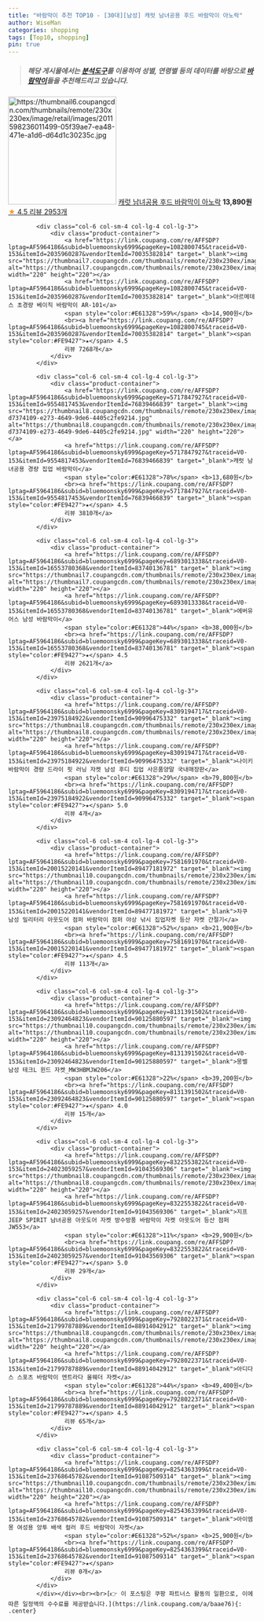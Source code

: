 ```yaml
---
title: "바람막이 추천 TOP10 - [30대][남성] 캐럿 남녀공용 후드 바람막이 아노락"
author: WiseMan
categories: shopping
tags: [Top10, shopping]
pin: true
---
```


> ##### 해당 게시물에서는 [**분석도구**](https://itemscout.io/)를 이용하여 **성별**, **연령별** 등의 데이터를 바탕으로 [**바람막이**](https://link.coupang.com/a/baae76)들을 추천해드리고 있습니다.
<div class="container"><div class="row">
            <div class="col-6 col-sm-4 col-lg-4 col-lg-3">
                <div class="product-container">
                    <a href="https://link.coupang.com/re/AFFSDP?lptag=AF5964186&subid=bluemoonsky6999&pageKey=4739349710&traceid=V0-153&itemId=6020204623&vendorItemId=73317873882" target="_blank"><img src="https://thumbnail6.coupangcdn.com/thumbnails/remote/230x230ex/image/retail/images/2011598236011499-05f39ae7-ea48-471e-a1d6-d64d1c30235c.jpg" alt="https://thumbnail6.coupangcdn.com/thumbnails/remote/230x230ex/image/retail/images/2011598236011499-05f39ae7-ea48-471e-a1d6-d64d1c30235c.jpg" width="220" height="220"></a>
                    <a href="https://link.coupang.com/re/AFFSDP?lptag=AF5964186&subid=bluemoonsky6999&pageKey=4739349710&traceid=V0-153&itemId=6020204623&vendorItemId=73317873882" target="_blank">캐럿 남녀공용 후드 바람막이 아노락</a>
                    <span style="color:#E61328"></span> <b>13,890원</b>
                    <br><a href="https://link.coupang.com/re/AFFSDP?lptag=AF5964186&subid=bluemoonsky6999&pageKey=4739349710&traceid=V0-153&itemId=6020204623&vendorItemId=73317873882" target="_blank"><span style="color:#FE9427">★</span> 4.5
                    리뷰 2953개</a>
                </div>
            </div>
            
            <div class="col-6 col-sm-4 col-lg-4 col-lg-3">
                <div class="product-container">
                    <a href="https://link.coupang.com/re/AFFSDP?lptag=AF5964186&subid=bluemoonsky6999&pageKey=1082800745&traceid=V0-153&itemId=2035960287&vendorItemId=70035382814" target="_blank"><img src="https://thumbnail7.coupangcdn.com/thumbnails/remote/230x230ex/image/vendor_inventory/6de1/5804dfcd1a60a10cbb5ecef56f32f456ebad412f898f377a7e398c802ece.jpg" alt="https://thumbnail7.coupangcdn.com/thumbnails/remote/230x230ex/image/vendor_inventory/6de1/5804dfcd1a60a10cbb5ecef56f32f456ebad412f898f377a7e398c802ece.jpg" width="220" height="220"></a>
                    <a href="https://link.coupang.com/re/AFFSDP?lptag=AF5964186&subid=bluemoonsky6999&pageKey=1082800745&traceid=V0-153&itemId=2035960287&vendorItemId=70035382814" target="_blank">아르메데스 초경량 베이직 바람막이 AR-101</a>
                    <span style="color:#E61328">59%</span> <b>14,900원</b>
                    <br><a href="https://link.coupang.com/re/AFFSDP?lptag=AF5964186&subid=bluemoonsky6999&pageKey=1082800745&traceid=V0-153&itemId=2035960287&vendorItemId=70035382814" target="_blank"><span style="color:#FE9427">★</span> 4.5
                    리뷰 7268개</a>
                </div>
            </div>
            
            <div class="col-6 col-sm-4 col-lg-4 col-lg-3">
                <div class="product-container">
                    <a href="https://link.coupang.com/re/AFFSDP?lptag=AF5964186&subid=bluemoonsky6999&pageKey=5717847927&traceid=V0-153&itemId=9554817453&vendorItemId=76839466839" target="_blank"><img src="https://thumbnail8.coupangcdn.com/thumbnails/remote/230x230ex/image/retail/images/2029102910890913-d7374109-e273-4649-9de6-4405c2fe9214.jpg" alt="https://thumbnail8.coupangcdn.com/thumbnails/remote/230x230ex/image/retail/images/2029102910890913-d7374109-e273-4649-9de6-4405c2fe9214.jpg" width="220" height="220"></a>
                    <a href="https://link.coupang.com/re/AFFSDP?lptag=AF5964186&subid=bluemoonsky6999&pageKey=5717847927&traceid=V0-153&itemId=9554817453&vendorItemId=76839466839" target="_blank">캐럿 남녀공용 경량 집업 바람막이</a>
                    <span style="color:#E61328">78%</span> <b>13,680원</b>
                    <br><a href="https://link.coupang.com/re/AFFSDP?lptag=AF5964186&subid=bluemoonsky6999&pageKey=5717847927&traceid=V0-153&itemId=9554817453&vendorItemId=76839466839" target="_blank"><span style="color:#FE9427">★</span> 4.5
                    리뷰 3810개</a>
                </div>
            </div>
            
            <div class="col-6 col-sm-4 col-lg-4 col-lg-3">
                <div class="product-container">
                    <a href="https://link.coupang.com/re/AFFSDP?lptag=AF5964186&subid=bluemoonsky6999&pageKey=6893013338&traceid=V0-153&itemId=16553780368&vendorItemId=83740136781" target="_blank"><img src="https://thumbnail7.coupangcdn.com/thumbnails/remote/230x230ex/image/vendor_inventory/d0a2/3eb82c8907e54b44982c92117f2c4d664e601d410a2b68a9dc0816ad489e.JPG" alt="https://thumbnail7.coupangcdn.com/thumbnails/remote/230x230ex/image/vendor_inventory/d0a2/3eb82c8907e54b44982c92117f2c4d664e601d410a2b68a9dc0816ad489e.JPG" width="220" height="220"></a>
                    <a href="https://link.coupang.com/re/AFFSDP?lptag=AF5964186&subid=bluemoonsky6999&pageKey=6893013338&traceid=V0-153&itemId=16553780368&vendorItemId=83740136781" target="_blank">에버유어스 남성 바람막이</a>
                    <span style="color:#E61328">44%</span> <b>38,000원</b>
                    <br><a href="https://link.coupang.com/re/AFFSDP?lptag=AF5964186&subid=bluemoonsky6999&pageKey=6893013338&traceid=V0-153&itemId=16553780368&vendorItemId=83740136781" target="_blank"><span style="color:#FE9427">★</span> 4.5
                    리뷰 2621개</a>
                </div>
            </div>
            
            <div class="col-6 col-sm-4 col-lg-4 col-lg-3">
                <div class="product-container">
                    <a href="https://link.coupang.com/re/AFFSDP?lptag=AF5964186&subid=bluemoonsky6999&pageKey=8309194717&traceid=V0-153&itemId=23975184922&vendorItemId=90996475332" target="_blank"><img src="https://thumbnail8.coupangcdn.com/thumbnails/remote/230x230ex/image/vendor_inventory/7fa7/b2cba8e9876ab44b1ee4049e0225b3201b6bc0caca965ee8f7696a78341c.jpg" alt="https://thumbnail8.coupangcdn.com/thumbnails/remote/230x230ex/image/vendor_inventory/7fa7/b2cba8e9876ab44b1ee4049e0225b3201b6bc0caca965ee8f7696a78341c.jpg" width="220" height="220"></a>
                    <a href="https://link.coupang.com/re/AFFSDP?lptag=AF5964186&subid=bluemoonsky6999&pageKey=8309194717&traceid=V0-153&itemId=23975184922&vendorItemId=90996475332" target="_blank">나이키 바람막이 경량 드라이 핏 러닝 자켓 남성 후디 집업 사은품양말 국내매장판</a>
                    <span style="color:#E61328">29%</span> <b>79,800원</b>
                    <br><a href="https://link.coupang.com/re/AFFSDP?lptag=AF5964186&subid=bluemoonsky6999&pageKey=8309194717&traceid=V0-153&itemId=23975184922&vendorItemId=90996475332" target="_blank"><span style="color:#FE9427">★</span> 5.0
                    리뷰 4개</a>
                </div>
            </div>
            
            <div class="col-6 col-sm-4 col-lg-4 col-lg-3">
                <div class="product-container">
                    <a href="https://link.coupang.com/re/AFFSDP?lptag=AF5964186&subid=bluemoonsky6999&pageKey=7581691970&traceid=V0-153&itemId=20015220141&vendorItemId=89477181972" target="_blank"><img src="https://thumbnail10.coupangcdn.com/thumbnails/remote/230x230ex/image/vendor_inventory/38ad/ed957ed0f28e29a8694ed240ea3baee9b731e630bf2616d5ae3eb2b67984.jpg" alt="https://thumbnail10.coupangcdn.com/thumbnails/remote/230x230ex/image/vendor_inventory/38ad/ed957ed0f28e29a8694ed240ea3baee9b731e630bf2616d5ae3eb2b67984.jpg" width="220" height="220"></a>
                    <a href="https://link.coupang.com/re/AFFSDP?lptag=AF5964186&subid=bluemoonsky6999&pageKey=7581691970&traceid=V0-153&itemId=20015220141&vendorItemId=89477181972" target="_blank">차쿠 남성 밀리터리 아웃도어 점퍼 바람막이 점퍼 야상 낚시 집업자켓 등산 자켓 간절기</a>
                    <span style="color:#E61328">52%</span> <b>21,900원</b>
                    <br><a href="https://link.coupang.com/re/AFFSDP?lptag=AF5964186&subid=bluemoonsky6999&pageKey=7581691970&traceid=V0-153&itemId=20015220141&vendorItemId=89477181972" target="_blank"><span style="color:#FE9427">★</span> 4.5
                    리뷰 113개</a>
                </div>
            </div>
            
            <div class="col-6 col-sm-4 col-lg-4 col-lg-3">
                <div class="product-container">
                    <a href="https://link.coupang.com/re/AFFSDP?lptag=AF5964186&subid=bluemoonsky6999&pageKey=8131391502&traceid=V0-153&itemId=23092464823&vendorItemId=90125880597" target="_blank"><img src="https://thumbnail10.coupangcdn.com/thumbnails/remote/230x230ex/image/vendor_inventory/7132/901eb99a814417c041171be0baaa4c16bfda19cea5c67d629370a694bfef.jpg" alt="https://thumbnail10.coupangcdn.com/thumbnails/remote/230x230ex/image/vendor_inventory/7132/901eb99a814417c041171be0baaa4c16bfda19cea5c67d629370a694bfef.jpg" width="220" height="220"></a>
                    <a href="https://link.coupang.com/re/AFFSDP?lptag=AF5964186&subid=bluemoonsky6999&pageKey=8131391502&traceid=V0-153&itemId=23092464823&vendorItemId=90125880597" target="_blank">몽벨 남성 테크L 윈드 자켓_MW3HBMJW206</a>
                    <span style="color:#E61328">22%</span> <b>39,200원</b>
                    <br><a href="https://link.coupang.com/re/AFFSDP?lptag=AF5964186&subid=bluemoonsky6999&pageKey=8131391502&traceid=V0-153&itemId=23092464823&vendorItemId=90125880597" target="_blank"><span style="color:#FE9427">★</span> 4.0
                    리뷰 15개</a>
                </div>
            </div>
            
            <div class="col-6 col-sm-4 col-lg-4 col-lg-3">
                <div class="product-container">
                    <a href="https://link.coupang.com/re/AFFSDP?lptag=AF5964186&subid=bluemoonsky6999&pageKey=8322553822&traceid=V0-153&itemId=24023059257&vendorItemId=91043569306" target="_blank"><img src="https://thumbnail8.coupangcdn.com/thumbnails/remote/230x230ex/image/vendor_inventory/307d/5a7bfdec9afe119d21be79068f9e5740a1e2c7f46d1e12eec1135901c8b5.jpg" alt="https://thumbnail8.coupangcdn.com/thumbnails/remote/230x230ex/image/vendor_inventory/307d/5a7bfdec9afe119d21be79068f9e5740a1e2c7f46d1e12eec1135901c8b5.jpg" width="220" height="220"></a>
                    <a href="https://link.coupang.com/re/AFFSDP?lptag=AF5964186&subid=bluemoonsky6999&pageKey=8322553822&traceid=V0-153&itemId=24023059257&vendorItemId=91043569306" target="_blank">지프 JEEP SPIRIT 남녀공용 아웃도어 자켓 방수방풍 바람막이 자켓 아웃도어 등산 점퍼 JW553</a>
                    <span style="color:#E61328">11%</span> <b>29,900원</b>
                    <br><a href="https://link.coupang.com/re/AFFSDP?lptag=AF5964186&subid=bluemoonsky6999&pageKey=8322553822&traceid=V0-153&itemId=24023059257&vendorItemId=91043569306" target="_blank"><span style="color:#FE9427">★</span> 5.0
                    리뷰 29개</a>
                </div>
            </div>
            
            <div class="col-6 col-sm-4 col-lg-4 col-lg-3">
                <div class="product-container">
                    <a href="https://link.coupang.com/re/AFFSDP?lptag=AF5964186&subid=bluemoonsky6999&pageKey=7928022371&traceid=V0-153&itemId=21799787889&vendorItemId=88914042912" target="_blank"><img src="https://thumbnail8.coupangcdn.com/thumbnails/remote/230x230ex/image/vendor_inventory/4fb0/bc70555b04c0ed89bc6cb8ddd1ec20f05b0ec15571e2dbed872b21763510.jpg" alt="https://thumbnail8.coupangcdn.com/thumbnails/remote/230x230ex/image/vendor_inventory/4fb0/bc70555b04c0ed89bc6cb8ddd1ec20f05b0ec15571e2dbed872b21763510.jpg" width="220" height="220"></a>
                    <a href="https://link.coupang.com/re/AFFSDP?lptag=AF5964186&subid=bluemoonsky6999&pageKey=7928022371&traceid=V0-153&itemId=21799787889&vendorItemId=88914042912" target="_blank">아디다스 스포츠 바람막이 엔트라다 올웨더 자켓</a>
                    <span style="color:#E61328">44%</span> <b>49,400원</b>
                    <br><a href="https://link.coupang.com/re/AFFSDP?lptag=AF5964186&subid=bluemoonsky6999&pageKey=7928022371&traceid=V0-153&itemId=21799787889&vendorItemId=88914042912" target="_blank"><span style="color:#FE9427">★</span> 4.5
                    리뷰 65개</a>
                </div>
            </div>
            
            <div class="col-6 col-sm-4 col-lg-4 col-lg-3">
                <div class="product-container">
                    <a href="https://link.coupang.com/re/AFFSDP?lptag=AF5964186&subid=bluemoonsky6999&pageKey=8254363399&traceid=V0-153&itemId=23768645782&vendorItemId=91087509314" target="_blank"><img src="https://thumbnail10.coupangcdn.com/thumbnails/remote/230x230ex/image/rs_quotation_api/ywdfkwzq/f82bdb13d0844173ae6f43a583faafa1.jpg" alt="https://thumbnail10.coupangcdn.com/thumbnails/remote/230x230ex/image/rs_quotation_api/ywdfkwzq/f82bdb13d0844173ae6f43a583faafa1.jpg" width="220" height="220"></a>
                    <a href="https://link.coupang.com/re/AFFSDP?lptag=AF5964186&subid=bluemoonsky6999&pageKey=8254363399&traceid=V0-153&itemId=23768645782&vendorItemId=91087509314" target="_blank">아이엠몽 여성용 앙투 배색 컬러 후드 바람막이 자켓</a>
                    <span style="color:#E61328">52%</span> <b>25,900원</b>
                    <br><a href="https://link.coupang.com/re/AFFSDP?lptag=AF5964186&subid=bluemoonsky6999&pageKey=8254363399&traceid=V0-153&itemId=23768645782&vendorItemId=91087509314" target="_blank"><span style="color:#FE9427">★</span> 
                    리뷰 0개</a>
                </div>
            </div>
            </div></div><br><br>[👉 이 포스팅은 쿠팡 파트너스 활동의 일환으로, 이에 따른 일정액의 수수료를 제공받습니다.](https://link.coupang.com/a/baae76){: .center}